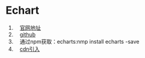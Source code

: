 # Echart
1. &emsp;[官网地址](http://echarts.baidu.com/index.html)  
2. &emsp;[github](https://github.com/apache/incubator-echarts)
3. &emsp;通过npm获取：echarts:nmp install echarts -save
4. &emsp;[cdn引入](http://www.bootcdn.cn/echarts/)

